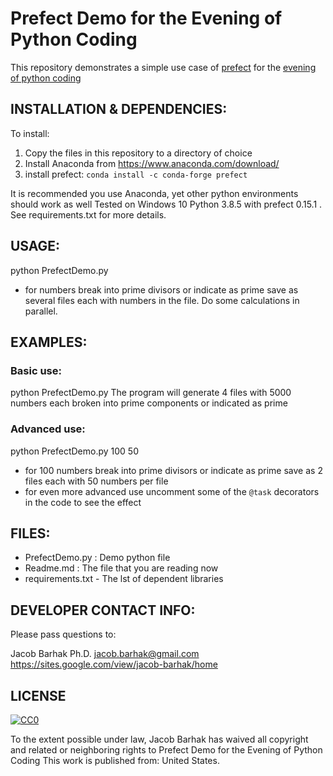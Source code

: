 Prefect Demo for the Evening of Python Coding
=============================================

This repository demonstrates a simple use case of [prefect](https://www.prefect.io/) for the [evening of python coding](https://github.com/Jacob-Barhak/EveningOfPythonCoding)


INSTALLATION & DEPENDENCIES:
----------------------------
To install:
1. Copy the files in this repository to a directory of choice
2. Install Anaconda from https://www.anaconda.com/download/
3. install prefect: `conda install -c conda-forge prefect`



It is recommended you use Anaconda, yet other python environments should work as well
Tested on Windows 10 Python 3.8.5 with prefect 0.15.1 . See requirements.txt for more details.



USAGE:
------

python PrefectDemo.py <number to count to> <numbers per file>
* for <number to count to>  numbers break into prime divisors or indicate as prime save as several files each with <numbers per file> numbers in the file. Do some calculations in parallel.


EXAMPLES:
---------

### Basic use:
python PrefectDemo.py 
The program will generate 4 files with 5000 numbers each broken into prime components or indicated as prime

### Advanced use:
python PrefectDemo.py 100 50
* for 100 numbers break into prime divisors or indicate as prime save as 2 files each with 50 numbers per file
* for even more advanced use uncomment some of the `@task` decorators in the code to see the effect 


FILES:
------
* PrefectDemo.py : Demo python file
* Readme.md : The file that you are reading now
* requirements.txt - The lst of dependent libraries


DEVELOPER CONTACT INFO:
-----------------------

Please pass questions to:

Jacob Barhak Ph.D.
jacob.barhak@gmail.com
https://sites.google.com/view/jacob-barhak/home


LICENSE
-------
<a rel="license" href="http://creativecommons.org/publicdomain/zero/1.0/"> <img src="https://licensebuttons.net/p/zero/1.0/88x31.png" style="border-style: none;" alt="CC0" />  </a>

To the extent possible under law, Jacob Barhak has waived all copyright and 
related or neighboring rights to Prefect Demo for the Evening of Python Coding
This work is published from: United States.
